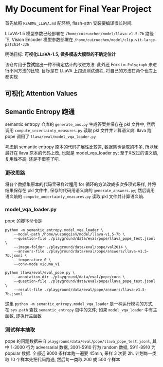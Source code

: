 # My Document for Final Year Project

首先依照 `README_LLaVA.md` 配环境, flash-attn 安装要编译很长时间.

LLaVA-1.5 模型参数已经部署在 `/home/cuiruochen/model/llava-v1.5-7b` 路径下, Vision Encoder 模型参数部署在 `/home/cuiruochen/model/clip-vit-large-patch14-336`

明确目标: **可视化LLaVA-1.5, 做多模态大模型的不确定估计**

该仓库用于**尝试**提出一种不确定估计的改进方法. 此外还 Fork  `Lm-Polygraph` 来进行不同方法的比较. 目标是在 LLaVA 上跑通测试流程, 将自己的方法在两个仓库上都实现

## 可视化 Attention Values

## Semantic Entropy 跑通

semantic entropy 仓库的 `generate_ans.py` 生成答案并保存在 pkl 文件中, 然后调用 `compute_uncertainty_measures.py` 读取 pkl 文件并计算语义熵. llava 跑 pope 调用了 `llava/eval/model_vqa_loader.py`

考虑到 semantic entropy 原本的代码扩展性比较差, 数据集也读取的不多, 所以我最好在 llava 原本的代码上改, 也就是 model_vqa_loader.py; 至于X改过的语义熵, 复用性不高, 还是不借鉴了吧.

### 更改思路

将各个数据集原本的代码里采样过程用 for 循环的方法改成多次多项式采样, 并将结果保存在 pkl 文件中, 保存的代码用语义熵的 `generate_answers.py`; 然后调用语义熵的 `compute_uncertainty_measures.py` 读取 pkl 文件并计算语义熵.


### model_vqa_loader.py

pope 的脚本命令是

```
python -m semantic_entropy.model_vqa_loader \
    --model-path /home/wuzongqian/model/llava-v1.5-7b \
    --question-file ./playground/data/eval/pope/llava_pope_test.jsonl \
    --image-folder ./playground/data/eval/pope/val2014 \
    --answers-file ./playground/data/eval/pope/answers/llava-v1.5-7b.jsonl \
    --temperature 0 \
    --conv-mode vicuna_v1

python llava/eval/eval_pope.py \
    --annotation-dir ./playground/data/eval/pope/coco \
    --question-file ./playground/data/eval/pope/llava_pope_test.jsonl \
    --result-file ./playground/data/eval/pope/answers/llava-v1.5-7b.jsonl
```

这里 `python -m semantic_entropy.model_vqa_loader` 是一种运行模块的方式, 在 `sys.path` 查找 `semantic_entropy` 包中的文件; 如果 `model_vqa_loader` 中有主函数, 即执行主函数


### 测试样本抽取

pope 的问题数据来自 `playground/data/eval/pope/llava_pope_test.jsonl`, 其中 1-3000 行为 adversarial 数据, 3001-5910 行为 random 数据, 5911-8910 为 popular 数据. 全部近 9000 条样本跑一遍要 45min, 采样 3 次要 2h. 计划每一类取 10 个样本先把代码跑通, 然后每一类取 200 或 500 个样本
